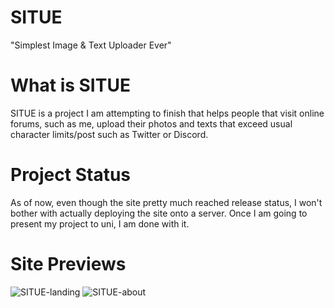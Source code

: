 # SITUE
"Simplest Image &amp; Text Uploader Ever"

# What is SITUE
SITUE is a project I am attempting to finish that helps people that visit online forums, such as me, upload their photos and texts that exceed usual character limits/post
such as Twitter or Discord.

# Project Status
As of now, even though the site pretty much reached release status, I won't bother with actually deploying the site onto a server. Once I am going to present my project to uni, I am done with it.

# Site Previews
![SITUE-landing](https://i.imgur.com/I0aE929.png)
![SITUE-about](https://i.imgur.com/q8WSoFV.png)

